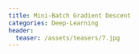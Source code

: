```yaml
---
title: Mini-Batch Gradient Descent
categories: Deep-Learning
header:
  teaser: /assets/teasers/7.jpg
---
```

